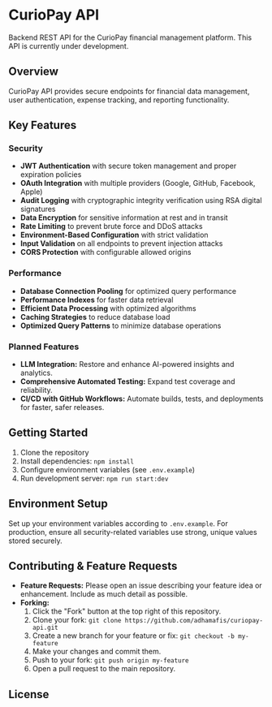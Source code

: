 # CurioPay API

Backend REST API for the CurioPay financial management platform. This API is currently under development.

## Overview

CurioPay API provides secure endpoints for financial data management, user authentication, expense tracking, and reporting functionality.

## Key Features

### Security

- **JWT Authentication** with secure token management and proper expiration policies
- **OAuth Integration** with multiple providers (Google, GitHub, Facebook, Apple)
- **Audit Logging** with cryptographic integrity verification using RSA digital signatures
- **Data Encryption** for sensitive information at rest and in transit
- **Rate Limiting** to prevent brute force and DDoS attacks
- **Environment-Based Configuration** with strict validation
- **Input Validation** on all endpoints to prevent injection attacks
- **CORS Protection** with configurable allowed origins

### Performance

- **Database Connection Pooling** for optimized query performance
- **Performance Indexes** for faster data retrieval
- **Efficient Data Processing** with optimized algorithms
- **Caching Strategies** to reduce database load
- **Optimized Query Patterns** to minimize database operations

### Planned Features

- **LLM Integration:** Restore and enhance AI-powered insights and analytics.
- **Comprehensive Automated Testing:** Expand test coverage and reliability.
- **CI/CD with GitHub Workflows:** Automate builds, tests, and deployments for faster, safer releases.

## Getting Started

1. Clone the repository
2. Install dependencies: `npm install`
3. Configure environment variables (see `.env.example`)
4. Run development server: `npm run start:dev`

## Environment Setup

Set up your environment variables according to `.env.example`. For production, ensure all security-related variables use strong, unique values stored securely.

## Contributing & Feature Requests

- **Feature Requests:** Please open an issue describing your feature idea or enhancement. Include as much detail as possible.
- **Forking:**
  1. Click the "Fork" button at the top right of this repository.
  2. Clone your fork: `git clone https://github.com/adhamafis/curiopay-api.git`
  3. Create a new branch for your feature or fix: `git checkout -b my-feature`
  4. Make your changes and commit them.
  5. Push to your fork: `git push origin my-feature`
  6. Open a pull request to the main repository.

## License

